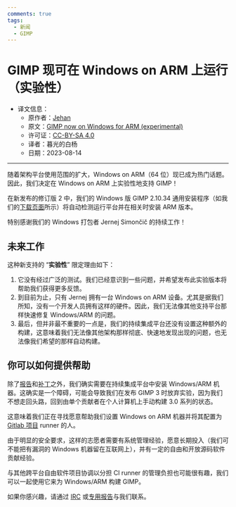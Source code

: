 ```yaml
---
comments: true
tags:
  - 新闻
  - GIMP
---
```


# GIMP 现可在 Windows on ARM 上运行（实验性）

- 译文信息：
    - 原作者：[Jehan](https://www.gimp.org/author/jehan.html)
    - 原文：[GIMP now on Windows for ARM (experimental)](https://www.gimp.org/news/2023/08/13/experimental-windows-arm-installer/)
    - 许可证：[CC-BY-SA 4.0](https://creativecommons.org/licenses/by-sa/4.0/)
    - 译者：暮光的白杨
    - 日期：2023-08-14

----

随着架构平台使用范围的扩大，Windows on ARM（64 位）现已成为热门话题。因此，我们决定在 Windows on ARM 上实验性地支持 GIMP！

在新发布的修订版 2 中，我们的 Windows 版 GIMP 2.10.34 通用安装程序（如我们的[下载页面]所示）将自动检测运行平台并在相关时安装 ARM 版本。

[下载页面]: https://www.gimp.org/downloads/

特别感谢我们的 Windows 打包者 Jernej Simončič 的持续工作！

## 未来工作

这种新支持的 “**实验性**” 限定理由如下：

1. 它没有经过广泛的测试。我们已经意识到一些问题，并希望发布此实验版本将帮助我们获得更多反馈。
2. 到目前为止，只有 Jernej 拥有一台 Windows on ARM 设备。尤其是据我们所知，没有一个开发人员拥有这样的硬件。因此，我们无法像其他支持平台那样快速修复 Windows/ARM 的问题。
3. 最后，但并非最不重要的一点是，我们的持续集成平台还没有设置这种额外的构建，这意味着我们无法像其他架构那样彻底、快速地发现出现的问题，也无法像我们希望的那样自动构建。

## 你可以如何提供帮助

除了[报告]和[补丁]之外，我们确实需要在持续集成平台中安装 Windows/ARM 机器。这确实是一个障碍，可能会导致我们在发布 GIMP 3 时放弃实验，因为我们不想走回头路，回到由单个贡献者在个人计算机上手动构建 3.0 系列的状态。

这意味着我们正在寻找愿意帮助我们设置 Windows on ARM 机器并将其配置为 [Gitlab 项目] runner 的人。

由于明显的安全要求，这样的志愿者需要有系统管理经验，愿意长期投入（我们可不能把有漏洞的 Windows 机器留在互联网上），并有一定的自由和开放源码软件贡献经验。

与其他跨平台自由软件项目协调以分担 CI runner 的管理负担也可能很有趣，我们可以一起使用它来为 Windows/ARM 构建 GIMP。

如果你感兴趣，请通过 [IRC] 或[专用报告]与我们联系。

[报告]: https://gitlab.gnome.org/GNOME/gimp/-/issues
[补丁]: https://gitlab.gnome.org/GNOME/gimp/-/merge_requests
[IRC]: https://www.gimp.org/discuss.html#irc-matrix
[专用报告]: https://gitlab.gnome.org/GNOME/gimp/-/issues/9170
[Gitlab 项目]: https://gitlab.gnome.org/GNOME/gimp/